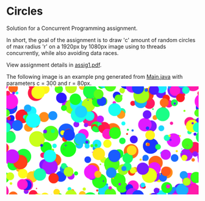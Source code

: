 # Circles
Solution for a Concurrent Programming assignment.

In short, the goal of the assignment is to draw 'c' amount of random circles of max radius 'r' on a 1920px by 1080px image using to threads concurrently, while also avoiding data races.

View assignment details in [assig1.pdf](assig1.pdf).

The following image is an example png generated from [Main.java](/src/Main.java) with parameters c = 300 and r = 80px.
![Random Circles](circles.png)

